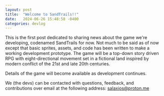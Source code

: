 ```yaml
---
layout: post
title:  "Welcome to SandTrails!!"
date:   2024-06-26 15:48:58 -0400
categories: devlog
---
```

This is the first post dedicated to sharing news about the game we're developing, codenamed SandTrails for now. Not much to be said as of now except that basic sprites, assets, and code has been written to make a working development prototype. The game will be a top-down story driven RPG with eight-directional movement set in a fictional land inspired by modern conflict of the 21st and late 20th centuries.

Details of the game will become available as development continues.

We (the devs) can be contacted with questions, feedback, and contributions over email at the following address:
[salaxios@proton.me](mailto:salaxios@proton.me)